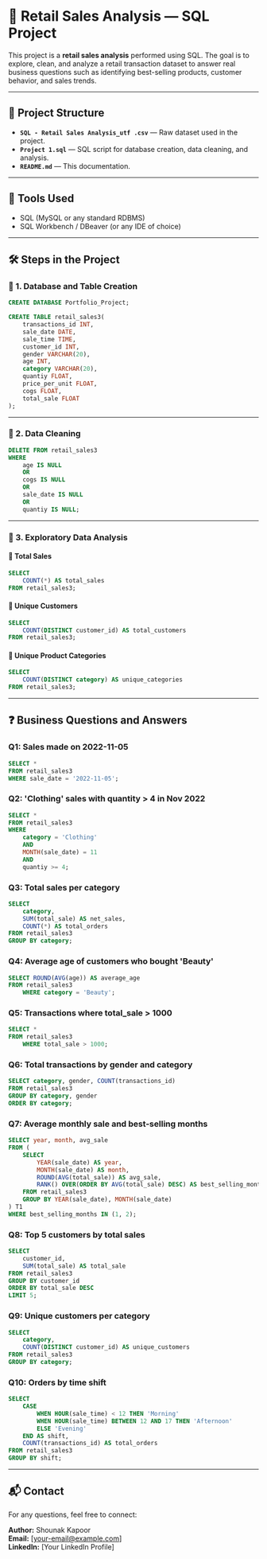 
# 🛒 Retail Sales Analysis — SQL Project

This project is a **retail sales analysis** performed using SQL. The goal is to explore, clean, and analyze a retail transaction dataset to answer real business questions such as identifying best-selling products, customer behavior, and sales trends.

---

## 📁 Project Structure

- **`SQL - Retail Sales Analysis_utf .csv`** — Raw dataset used in the project.
- **`Project 1.sql`** — SQL script for database creation, data cleaning, and analysis.
- **`README.md`** — This documentation.

---

## 🧰 Tools Used

- SQL (MySQL or any standard RDBMS)
- SQL Workbench / DBeaver (or any IDE of choice)

---

## 🛠️ Steps in the Project

### 🔹 1. Database and Table Creation

```sql
CREATE DATABASE Portfolio_Project;

CREATE TABLE retail_sales3(
	transactions_id INT,
	sale_date DATE,
	sale_time TIME,
	customer_id INT,
	gender VARCHAR(20),
	age INT,
	category VARCHAR(20),
	quantiy FLOAT,
	price_per_unit FLOAT,
	cogs FLOAT,
	total_sale FLOAT
);
```

---

### 🔹 2. Data Cleaning

```sql
DELETE FROM retail_sales3
WHERE
	age IS NULL
	OR
	cogs IS NULL
	OR
	sale_date IS NULL
	OR
	quantiy IS NULL;
```

---

### 🔹 3. Exploratory Data Analysis

#### 🔸 Total Sales

```sql
SELECT
	COUNT(*) AS total_sales
FROM retail_sales3;
```

#### 🔸 Unique Customers

```sql
SELECT
	COUNT(DISTINCT customer_id) AS total_customers
FROM retail_sales3;
```

#### 🔸 Unique Product Categories

```sql
SELECT
	COUNT(DISTINCT category) AS unique_categories
FROM retail_sales3;
```

---

## ❓ Business Questions and Answers

### Q1: Sales made on 2022-11-05

```sql
SELECT *
FROM retail_sales3
WHERE sale_date = '2022-11-05';
```

### Q2: 'Clothing' sales with quantity > 4 in Nov 2022

```sql
SELECT *
FROM retail_sales3
WHERE
	category = 'Clothing'
	AND
	MONTH(sale_date) = 11
	AND
	quantiy >= 4;
```

### Q3: Total sales per category

```sql
SELECT
	category,
	SUM(total_sale) AS net_sales,
	COUNT(*) AS total_orders
FROM retail_sales3
GROUP BY category;
```

### Q4: Average age of customers who bought 'Beauty'

```sql
SELECT ROUND(AVG(age)) AS average_age
FROM retail_sales3
	WHERE category = 'Beauty';
```

### Q5: Transactions where total_sale > 1000

```sql
SELECT *
FROM retail_sales3
	WHERE total_sale > 1000;
```

### Q6: Total transactions by gender and category

```sql
SELECT category, gender, COUNT(transactions_id)
FROM retail_sales3
GROUP BY category, gender
ORDER BY category;
```

### Q7: Average monthly sale and best-selling months

```sql
SELECT year, month, avg_sale
FROM (
	SELECT
		YEAR(sale_date) AS year,
		MONTH(sale_date) AS month,
		ROUND(AVG(total_sale)) AS avg_sale,
		RANK() OVER(ORDER BY AVG(total_sale) DESC) AS best_selling_months
	FROM retail_sales3
	GROUP BY YEAR(sale_date), MONTH(sale_date)
) T1
WHERE best_selling_months IN (1, 2);
```

### Q8: Top 5 customers by total sales

```sql
SELECT
	customer_id,
	SUM(total_sale) AS total_sale
FROM retail_sales3
GROUP BY customer_id
ORDER BY total_sale DESC
LIMIT 5;
```

### Q9: Unique customers per category

```sql
SELECT
	category,
	COUNT(DISTINCT customer_id) AS unique_customers
FROM retail_sales3
GROUP BY category;
```

### Q10: Orders by time shift

```sql
SELECT 
	CASE
		WHEN HOUR(sale_time) < 12 THEN 'Morning'
		WHEN HOUR(sale_time) BETWEEN 12 AND 17 THEN 'Afternoon'
		ELSE 'Evening'
	END AS shift,
	COUNT(transactions_id) AS total_orders
FROM retail_sales3
GROUP BY shift;
```

---

## 📬 Contact

For any questions, feel free to connect:

**Author:** Shounak Kapoor  
**Email:** [your-email@example.com]  
**LinkedIn:** [Your LinkedIn Profile]  
